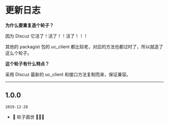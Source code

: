 # 更新日志

**为什么要重复造个轮子？**

因为 Discuz 它活了！活了！！活了！！！

其他的 packagist 包的 uc_client 都比较老，对应的方法也都过时了，所以就造了这么个轮子。

**这个轮子有什么特点？**

采用 Discuz 最新的 uc_client 和接口方法复制而来，保证兼容。

---

## 1.0.0
`2019-12-28`

- 🌟 轮子面世 👏👏👏
